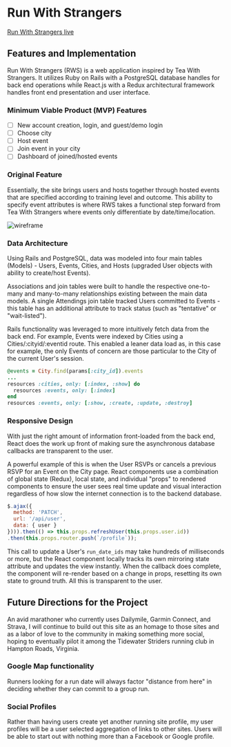# Run With Strangers

[Run With Strangers live][heroku]

[heroku]: https://run-with-strangers.herokuapp.com/#/

## Features and Implementation

Run With Strangers (RWS) is a web application inspired by Tea With Strangers.  It utilizes Ruby on Rails with a PostgreSQL database handles for back end operations while React.js with a Redux architectural framework handles front end presentation and user interface.

### Minimum Viable Product (MVP) Features
- [ ] New account creation, login, and guest/demo login
- [ ] Choose city
- [ ] Host event
- [ ] Join event in your city
- [ ] Dashboard of joined/hosted events

### Original Feature

Essentially, the site brings users and hosts together through hosted events that are specified according to training level and outcome.  This ability to specify event attributes is where RWS takes a functional step forward from Tea With Strangers where events only differentiate by date/time/location.

![wireframe]

[wireframe]: https://res.cloudinary.com/appacademy/image/upload/v1490374433/city-select_mx4tnu.png "CitySelector wireframe"

### Data Architecture

Using Rails and PostgreSQL, data was modeled into four main tables (Models) - Users, Events, Cities, and Hosts (upgraded User objects with ability to create/host Events).

Associations and join tables were built to handle the respective one-to-many and many-to-many relationships existing between the main data models.  A single Attendings join table tracked Users committed to Events - this table has an additional attribute to track status (such as "tentative" or "wait-listed").

Rails functionality was leveraged to more intuitively fetch data from the back end.  For example, Events were indexed by Cities using a Cities/:cityid/:eventid route.  This enabled a leaner data load as, in this case for example, the only Events of concern are those particular to the City of the current User's session.

```ruby
@events = City.find(params[:city_id]).events
...
resources :cities, only: [:index, :show] do
  resources :events, only: [:index]
end
resources :events, only: [:show, :create, :update, :destroy]
```

### Responsive Design

With just the right amount of information front-loaded from the back end, React does the work up front of making sure the asynchronous database callbacks are transparent to the user.

A powerful example of this is when the User RSVPs or cancels a previous RSVP for an Event on the City page.  React components use a combination of global state (Redux), local state, and individual "props" to rendered components to ensure the user sees real time update and visual interaction regardless of how slow the internet connection is to the backend database.

```javascript
$.ajax({
  method: 'PATCH',
  url: '/api/user',
  data: { user }
}))).then(() => this.props.refreshUser(this.props.user.id))
.then(this.props.router.push(`/profile`));
```

This call to update a User's ```run_date_ids``` may take hundreds of milliseconds or more, but the React component locally tracks its own mirroring state attribute and updates the view instantly.  When the callback does complete, the component will re-render based on a change in props, resetting its own state to ground truth.  All this is transparent to the user.

## Future Directions for the Project

An avid marathoner who currently uses Dailymile, Garmin Connect, and Strava, I will continue to build out this site as an homage to those sites and as a labor of love to the community in making something more social, hoping to eventually pilot it among the Tidewater Striders running club in Hampton Roads, Virginia.

### Google Map functionality

Runners looking for a run date will always factor "distance from here" in deciding whether they can commit to a group run.

### Social Profiles

Rather than having users create yet another running site profile, my user profiles will be a user selected aggregation of links to other sites.  Users will be able to start out with nothing more than a Facebook or Google profile.
